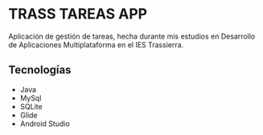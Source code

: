 # TRASS TAREAS APP
Aplicación de gestión de tareas, hecha durante mis estudios en Desarrollo de Aplicaciones Multiplataforma
en el IES Trassierra.

## Tecnologías
- Java
- MySql
- SQLite
- Glide
- Android Studio